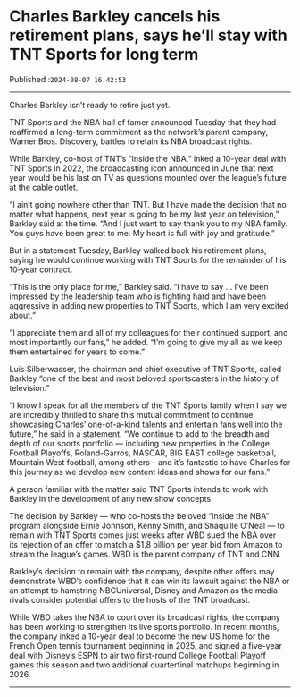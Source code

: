# Charles Barkley cancels his retirement plans, says he’ll stay with TNT Sports for long term

Published :`2024-08-07 16:42:53`

---

Charles Barkley isn’t ready to retire just yet.

TNT Sports and the NBA hall of famer announced Tuesday that they had reaffirmed a long-term commitment as the network’s parent company, Warner Bros. Discovery, battles to retain its NBA broadcast rights.

While Barkley, co-host of TNT’s “Inside the NBA,” inked a 10-year deal with TNT Sports in 2022, the broadcasting icon announced in June that next year would be his last on TV as questions mounted over the league’s future at the cable outlet.

“I ain’t going nowhere other than TNT. But I have made the decision that no matter what happens, next year is going to be my last year on television,” Barkley said at the time. “And I just want to say thank you to my NBA family. You guys have been great to me. My heart is full with joy and gratitude.”

But in a statement Tuesday, Barkley walked back his retirement plans, saying he would continue working with TNT Sports for the remainder of his 10-year contract.

“This is the only place for me,” Barkley said. “I have to say … I’ve been impressed by the leadership team who is fighting hard and have been aggressive in adding new properties to TNT Sports, which I am very excited about.”

“I appreciate them and all of my colleagues for their continued support, and most importantly our fans,” he added. “I’m going to give my all as we keep them entertained for years to come.”

Luis Silberwasser, the chairman and chief executive of TNT Sports, called Barkley “one of the best and most beloved sportscasters in the history of television.”

“I know I speak for all the members of the TNT Sports family when I say we are incredibly thrilled to share this mutual commitment to continue showcasing Charles’ one-of-a-kind talents and entertain fans well into the future,” he said in a statement. “We continue to add to the breadth and depth of our sports portfolio — including new properties in the College Football Playoffs, Roland-Garros, NASCAR, BIG EAST college basketball, Mountain West football, among others – and it’s fantastic to have Charles for this journey as we develop new content ideas and shows for our fans.”

A person familiar with the matter said TNT Sports intends to work with Barkley in the development of any new show concepts.

The decision by Barkley — who co-hosts the beloved “Inside the NBA” program alongside Ernie Johnson, Kenny Smith, and Shaquille O’Neal — to remain with TNT Sports comes just weeks after WBD sued the NBA over its rejection of an offer to match a $1.8 billion per year bid from Amazon to stream the league’s games. WBD is the parent company of TNT and CNN.

Barkley’s decision to remain with the company, despite other offers may demonstrate WBD’s confidence that it can win its lawsuit against the NBA or an attempt to hamstring NBCUniversal, Disney and Amazon as the media rivals consider potential offers to the hosts of the TNT broadcast.

While WBD takes the NBA to court over its broadcast rights, the company has been working to strengthen its live sports portfolio. In recent months, the company inked a 10-year deal to become the new US home for the French Open tennis tournament beginning in 2025, and signed a five-year deal with Disney’s ESPN to air two first-round College Football Playoff games this season and two additional quarterfinal matchups beginning in 2026.

---

